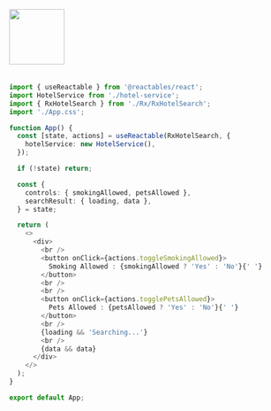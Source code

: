 <a href="https://stackblitz.com/edit/vitejs-vite-bbdsdv?file=src%2FApp.tsx" target="_blank" rel="noreferrer">
 <img src="/stackblitz.png" width="100" />
<a>

<br>
<br>


```typescript
import { useReactable } from '@reactables/react';
import HotelService from './hotel-service';
import { RxHotelSearch } from './Rx/RxHotelSearch';
import './App.css';

function App() {
  const [state, actions] = useReactable(RxHotelSearch, {
    hotelService: new HotelService(),
  });

  if (!state) return;

  const {
    controls: { smokingAllowed, petsAllowed },
    searchResult: { loading, data },
  } = state;

  return (
    <>
      <div>
        <br />
        <button onClick={actions.toggleSmokingAllowed}>
          Smoking Allowed : {smokingAllowed ? 'Yes' : 'No'}{' '}
        </button>
        <br />
        <br />
        <button onClick={actions.togglePetsAllowed}>
          Pets Allowed : {petsAllowed ? 'Yes' : 'No'}{' '}
        </button>
        <br />
        {loading && 'Searching...'}
        <br />
        {data && data}
      </div>
    </>
  );
}

export default App;
```